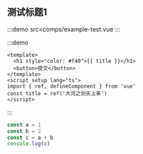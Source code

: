 ## 测试标题1

:::demo src=comps/example-test.vue
:::

:::demo
```vue
<template>
  <h1 style="color: #f40">{{ title }}</h1>
  <button>提交</button>
</template>
<script setup lang="ts">
import { ref, defineComponent } from 'vue'
const title = ref('大河之剑天上来')
</script>
```
:::

```js
const a = 1
const b = 2
const c = a + b
console.log(c)
```